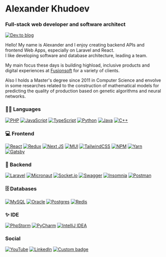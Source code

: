 # Alexander Khudoev
### Full-stack web developer and software architect

[![Dev.to blog](https://img.shields.io/badge/khudoev.dev-0A0A0A?style=for-the-badge&logo=dev.to&logoColor=white&link=https://www.khudoev.dev/)](https://www.khudoev.dev/)

Hello! My name is Alexander and I enjoy creating backend APIs and frontend Web Apps, especially on Laravel and React.   
I like developing software and database architecture, leading a team.

My main focus these days is building highload, inclusive products and digital experiences at
[Fusionsoft](https://www.fusionsoft.ru/en/) for a variety of clients.

Also I holds a Master's degree since 2011 in Computer Science and envolve in some researches related to the construction of mathematical models for predicting the quality of production based on genetic algorithms and neural networks.

### 👨‍💻 Languages
[![PHP](https://img.shields.io/badge/php-%23777BB4.svg?style=for-the-badge&logo=php&logoColor=white&link=https://www.php.net/)](https://www.php.net/)
[![JavaScript](https://img.shields.io/badge/javascript-%23323330.svg?style=for-the-badge&logo=javascript&logoColor=%23F7DF1E&link=https://github.com/AlexanderKhudoev)](https://github.com/AlexanderKhudoev)
[![TypeScript](https://img.shields.io/badge/typescript-%23007ACC.svg?style=for-the-badge&logo=typescript&logoColor=white&link=https://www.typescriptlang.org/)](https://www.typescriptlang.org/)
[![Python](https://img.shields.io/badge/python-3670A0?style=for-the-badge&logo=python&&color=purple&logoColor=ffdd54&link=https://github.com/AlexanderKhudoev)](https://github.com/AlexanderKhudoev)
[![Java](https://img.shields.io/badge/java-%23ED8B00.svg?style=for-the-badge&logo=java&logoColor=white&link=https://github.com/AlexanderKhudoev)](https://github.com/AlexanderKhudoev)
[![C++](https://img.shields.io/badge/c++-%2300599C.svg?style=for-the-badge&logo=c%2B%2B&logoColor=white&link=https://github.com/AlexanderKhudoev)](https://github.com/AlexanderKhudoev)

### 💻 Frontend 
[![React](https://img.shields.io/badge/react-%2320232a.svg?style=for-the-badge&logo=react&logoColor=%2361DAFB&link=https://reactjs.org)](https://reactjs.org)
[![Redux](https://img.shields.io/badge/reduxtoolkit-%23593d88.svg?style=for-the-badge&logo=redux&logoColor=white&link=https://github.com/AlexanderKhudoev)](https://github.com/AlexanderKhudoev)
[![Next JS](https://img.shields.io/badge/Next-black?style=for-the-badge&logo=next.js&logoColor=white&link=https://github.com/AlexanderKhudoev)](https://github.com/AlexanderKhudoev)
[![MUI](https://img.shields.io/badge/MUI-%230081CB.svg?style=for-the-badge&logo=material-ui&logoColor=white&link=https://github.com/AlexanderKhudoev)](https://github.com/AlexanderKhudoev)
[![TailwindCSS](https://img.shields.io/badge/tailwindcss-%2338B2AC.svg?style=for-the-badge&logo=tailwind-css&logoColor=white&link=https://github.com/AlexanderKhudoev)](https://github.com/AlexanderKhudoev)
[![NPM](https://img.shields.io/badge/NPM-%23000000.svg?style=for-the-badge&logo=npm&logoColor=white&link=https://github.com/AlexanderKhudoev)](https://github.com/AlexanderKhudoev)
[![Yarn](https://img.shields.io/badge/yarn-%232C8EBB.svg?style=for-the-badge&logo=yarn&logoColor=white&link=https://github.com/AlexanderKhudoev)](https://github.com/AlexanderKhudoev)
[![Gatsby](https://img.shields.io/badge/Gatsby-%23663399.svg?style=for-the-badge&logo=gatsby&logoColor=white&link=https://www.gatsbyjs.com/)](=https://www.gatsbyjs.com/)

### 🤖 Backend
[![Laravel](https://img.shields.io/badge/laravel-%23FF2D20.svg?style=for-the-badge&logo=laravel&logoColor=white&link=https://laravel.com)](https://laravel.com)
[![Micronaut](https://img.shields.io/badge/Micronaut-blue?style=for-the-badge&logo=micronaut&logoColor=5849BE&link=https://micronaut.io)](https://micronaut.io)
[![Socket.io](https://img.shields.io/badge/Socket.io-black?style=for-the-badge&logo=socket.io&badgeColor=010101&link=https://socket.io/)](https://socket.io/)
[![Swagger](https://img.shields.io/badge/-Swagger-%23Clojure?style=for-the-badge&logo=swagger&logoColor=white&link=https://swagger.io/)](https://swagger.io/)
[![Insomnia](https://img.shields.io/badge/Insomnia-black?style=for-the-badge&logo=insomnia&logoColor=5849BE&link=https://insomnia.rest)](https://insomnia.rest)
[![Postman](https://img.shields.io/badge/Postman-FF6C37?style=for-the-badge&logo=postman&logoColor=white&link=https://www.postman.com/)](https://www.postman.com/)

### 🗄️ Databases
[![MySQL](https://img.shields.io/badge/mysql-%2300f.svg?style=for-the-badge&logo=mysql&logoColor=white&link=https://www.mysql.com/)](https://www.mysql.com/)
[![Oracle](https://img.shields.io/badge/Oracle-F80000?style=for-the-badge&logo=oracle&logoColor=white&link=https://www.oracle.com/)](https://www.oracle.com/)
[![Postgres](https://img.shields.io/badge/postgres-%23316192.svg?style=for-the-badge&logo=postgresql&logoColor=white&link=https://www.postgresql.org/)](https://www.postgresql.org/)
[![Redis](https://img.shields.io/badge/redis-%23DD0031.svg?style=for-the-badge&logo=redis&logoColor=white&link=https://redis.io/)](https://redis.io/)

### ✨ IDE
[![PhpStorm](https://img.shields.io/badge/phpstorm-143?style=for-the-badge&logo=phpstorm&logoColor=black&color=black&labelColor=darkorchid&link=https://www.jetbrains.com/phpstorm/)](https://www.jetbrains.com/phpstorm/)
[![PyCharm](https://img.shields.io/badge/pycharm-143?style=for-the-badge&logo=pycharm&logoColor=black&color=black&labelColor=green&link=https://www.jetbrains.com/pycharm/)](https://www.jetbrains.com/pycharm/)
[![IntelliJ IDEA](https://img.shields.io/badge/IntelliJIDEA-000000.svg?style=for-the-badge&logo=intellij-idea&logoColor=white&link=https://www.jetbrains.com/idea/)](https://www.jetbrains.com/idea/)

### Social

[![YouTube](https://img.shields.io/badge/Youtube-%23FF0000.svg?style=for-the-badge&logo=YouTube&logoColor=white&link=https://www.youtube.com/channel/UCn-KBvSCgpXaQgMf3dfErmg)](https://www.youtube.com/channel/UCn-KBvSCgpXaQgMf3dfErmg)
[![LinkedIn](https://img.shields.io/badge/linkedin-%230077B5.svg?style=for-the-badge&logo=linkedin&logoColor=white&link=https://www.linkedin.com/in/alexander-khudoev-37416b114/)](https://www.linkedin.com/in/alexander-khudoev-37416b114/)
[![Custom badge](https://img.shields.io/endpoint?style=for-the-badge&url=https%3A%2F%2Fyoutube-channel-badge-indol.vercel.app%2Fapi%2Fsubscriber&link=https://www.youtube.com/channel/UCn-KBvSCgpXaQgMf3dfErmg)](https://www.youtube.com/channel/UCn-KBvSCgpXaQgMf3dfErmg)

<!---
AlexanderKhudoev/AlexanderKhudoev is a ✨ special ✨ repository because its `README.md` (this file) appears on your GitHub profile.
You can click the Preview link to take a look at your changes.
--->
